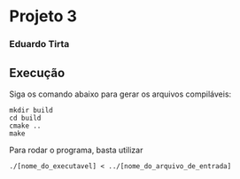 # Projeto 3
### Eduardo Tirta

## Execução

Siga os comando abaixo para gerar os arquivos compiláveis: 
```
mkdir build
cd build
cmake ..
make 
```

Para rodar o programa, basta utilizar

```./[nome_do_executavel] < ../[nome_do_arquivo_de_entrada]```